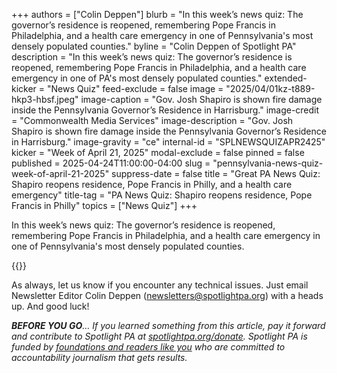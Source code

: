 +++
authors = ["Colin Deppen"]
blurb = "In this week’s news quiz: The governor’s residence is reopened, remembering Pope Francis in Philadelphia, and a health care emergency in one of Pennsylvania's most densely populated counties."
byline = "Colin Deppen of Spotlight PA"
description = "In this week’s news quiz: The governor’s residence is reopened, remembering Pope Francis in Philadelphia, and a health care emergency in one of PA's most densely populated counties."
extended-kicker = "News Quiz"
feed-exclude = false
image = "2025/04/01kz-t889-hkp3-hbsf.jpeg"
image-caption = "Gov. Josh Shapiro is shown fire damage inside the Pennsylvania Governor’s Residence in Harrisburg."
image-credit = "Commonwealth Media Services"
image-description = "Gov. Josh Shapiro is shown fire damage inside the Pennsylvania Governor’s Residence in Harrisburg."
image-gravity = "ce"
internal-id = "SPLNEWSQUIZAPR2425"
kicker = "Week of April 21, 2025"
modal-exclude = false
pinned = false
published = 2025-04-24T11:00:00-04:00
slug = "pennsylvania-news-quiz-week-of-april-21-2025"
suppress-date = false
title = "Great PA News Quiz: Shapiro reopens residence, Pope Francis in Philly, and a health care emergency"
title-tag = "PA News Quiz: Shapiro reopens residence, Pope Francis in Philly"
topics = ["News Quiz"]
+++

In this week’s news quiz: The governor’s residence is reopened, remembering Pope Francis in Philadelphia, and a health care emergency in one of Pennsylvania&#39;s most densely populated counties.

{{<typeform id="01JSHAZZYNQYS5XVW83RT1N003" >}}

As always, let us know if you encounter any technical issues. Just email Newsletter Editor Colin Deppen (newsletters@spotlightpa.org) with a heads up. And good luck!

<strong><em>BEFORE YOU GO</em></strong><em>… If you learned something from this article, pay it forward and contribute to Spotlight PA at </em><a href="http://spotlightpa.org/donate"><em>spotlightpa.org/donate</em></a><em>. Spotlight PA is funded by </em><a href="https://www.spotlightpa.org/support"><em>foundations and readers like you</em></a><em> who are committed to accountability journalism that gets results.</em>


